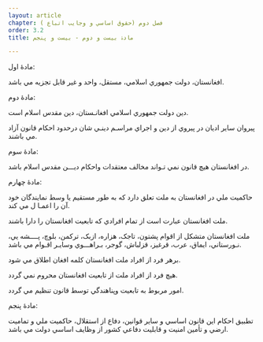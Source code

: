```yaml
---
layout: article
chapter: فصل دوم (حقوق اساسي و وجايب اتباع ) 
order: 3.2
title: مادۀ بیست و دوم - بیست و پنجم 

---
```



مادۀ اول:


افغانستان،‌ دولت جمهوري اسلامي، مستقل، واحد و غير قابل تجزيه مي باشد.

 

مادۀ دوم:

دين دولت جمهوري اسلامي افغانـستان، دين مقدس اسلام است.

پيروان ساير اديان در پيروي از دين و اجراي مراسـم دينـي شان درحدود احکام قانون آزاد مي باشند.

 

مادۀ سوم:

در افغانستان هيچ قانون نمي تـواند مخالف معتقدات واحکام ديـــن مقدس اسلام باشد.

 

مادۀ چهارم:

حاکميت ملي در افغانستان به ملت تعلق دارد که به طور مستقيم يا وسط نمايندگان خود آن را اعمـا ل مي کند.

ملت افغانستان عبارت است از تمام افرادي که تابعيت افغانستان را دارا باشند.

ملت افغانستان متشکل از اقوام پشتون، تاجک،‌ هزاره، ازبک، ترکمن،‌ بلوچ،‌ پــــشه يي، نـورستاني، ايماق، عرب، قرغيز، قزلباش، گوجر، بـراهـــوي وسايـر اقـوام مي باشد.

برهر فرد از افراد ملت افغانستان کلمه افغان اطلاق مي شود.

هيچ فرد از افراد ملت از تابعيت افغانستان محروم نمي گردد.

امور مربوط به تابعيت وپناهندگي توسط قانون تنظيم مي گردد.

 

مادۀ پنجم:

تطبيق احکام اين قانون اساسي و ساير قوانين، دفاع از استقلال، حاکميت ملي و تماميت ارضي و تأمين امنيت و قابليت دفاعي کشور از وظايف اساسي دولت مي باشد.
 
 

